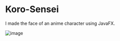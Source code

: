 # Koro-Sensei

I made the face of an anime character using JavaFX. 

![image](https://user-images.githubusercontent.com/75429660/144027254-d059f8c5-dfcc-434e-91bd-6229754f534a.png)

